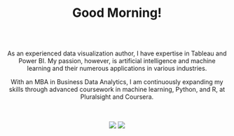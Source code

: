 <div id="header" align="center">
<h1>Good Morning!</h1>
<br>
<br>
<p>As an experienced data visualization author, I have expertise in Tableau and Power BI. My passion, however, is artificial intelligence and machine learning and their numerous applications in various industries.</p>
<p>
<p>With an MBA in Business Data Analytics, I am continuously expanding my skills through advanced coursework in machine learning, Python, and R, at Pluralsight and Coursera.</p>

<br>
<br>
<a href="https://app.pluralsight.com/profile/nathayoung"><img src="https://img.shields.io/badge/Pluralsight-d1487b?style=for-the-badge&logo=pluralsight&logoColor=white"></a>
<a href="https://www.credly.com/users/nathayoung/badges"><img src="https://img.shields.io/badge/Credly-orange?style=for-the-badge&logo=credly&logoColor=white"></a>
</div>

